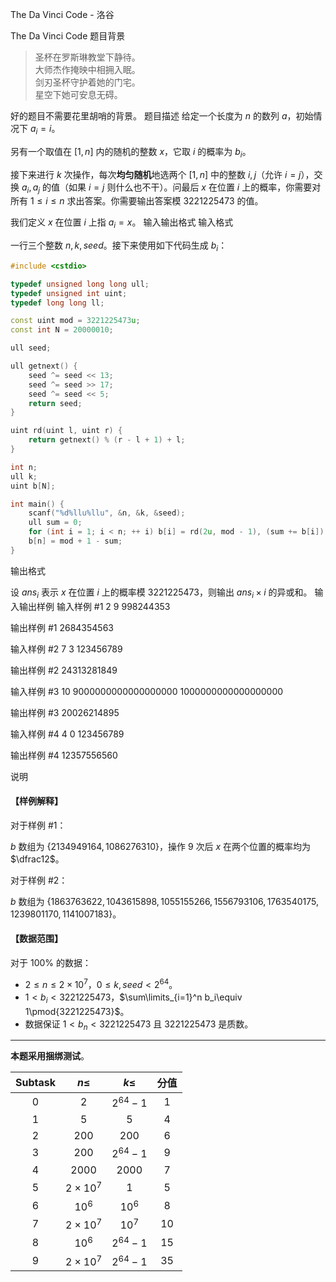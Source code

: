 



The Da Vinci Code - 洛谷














The Da Vinci Code
题目背景
> 圣杯在罗斯琳教堂下静待。  
> 大师杰作掩映中相拥入眠。  
> 剑刃圣杯守护着她的门宅。  
> 星空下她可安息无碍。

好的题目不需要花里胡哨的背景。
题目描述
给定一个长度为 $n$ 的数列 $a$，初始情况下 $a_i=i$。

另有一个取值在 $[1,n]$ 内的随机的整数 $x$，它取 $i$ 的概率为 $b_i$。

接下来进行 $k$ 次操作，每次**均匀随机**地选两个 $[1,n]$ 中的整数 $i,j$（允许 $i=j$），交换 $a_i,a_j$ 的值（如果 $i=j$ 则什么也不干）。问最后 $x$ 在位置 $i$ 上的概率，你需要对所有 $1\leq i\leq n$ 求出答案。你需要输出答案模 $3221225473$ 的值。

我们定义 $x$ 在位置 $i$ 上指 $a_i=x$。
输入输出格式
输入格式

一行三个整数 $n,k,seed$。接下来使用如下代码生成 $b_i$：

```cpp
#include <cstdio>

typedef unsigned long long ull;
typedef unsigned int uint;
typedef long long ll;

const uint mod = 3221225473u;
const int N = 20000010;

ull seed;

ull getnext() {
	seed ^= seed << 13;
	seed ^= seed >> 17;
	seed ^= seed << 5;
	return seed;
}

uint rd(uint l, uint r) {
	return getnext() % (r - l + 1) + l;
}

int n;
ull k;
uint b[N];

int main() {
	scanf("%d%llu%llu", &n, &k, &seed);
	ull sum = 0;
	for (int i = 1; i < n; ++ i) b[i] = rd(2u, mod - 1), (sum += b[i]) %= mod;
	b[n] = mod + 1 - sum;
}
```

输出格式

设 $ans_i$ 表示 $x$ 在位置 $i$ 上的概率模 $3221225473$，则输出 $ans_i\times i$ 的异或和。
输入输出样例
输入样例 #1
2 9 998244353

输出样例 #1
2684354563

输入样例 #2
7 3 123456789

输出样例 #2
24313281849

输入样例 #3
10 9000000000000000000 1000000000000000000

输出样例 #3
20026214895

输入样例 #4
4 0 123456789

输出样例 #4
12357556560

说明
#### 【样例解释】

对于样例 #1：

$b$ 数组为 $\{2134949164 ,1086276310\}$，操作 $9$ 次后 $x$ 在两个位置的概率均为 $\dfrac12$。

对于样例 #2：

$b$ 数组为 $\{1863763622,1043615898,1055155266,1556793106,1763540175,1239801170,1141007183\}$。

#### 【数据范围】
对于 $100\%$ 的数据：

* $2\leq n\leq2\times10^7$，$0\leq k,seed<2^{64}$。
* $1<b_i<3221225473$，$\sum\limits_{i=1}^n b_i\equiv 1\pmod{3221225473}$。
* 数据保证 $1<b_n<3221225473$ 且 $3221225473$ 是质数。

---

**本题采用捆绑测试**。

| $\text{Subtask}$ |$n\le$|$k\le$|分值|
|:-:|:-:|:-:|:-:|
|$0$|$2$|$2^{64}-1$|$1$|
|$1$|$5$|$5$|$4$|
|$2$|$200$|$200$|$6$|
|$3$|$200$|$2^{64}-1$|$9$|
|$4$|$2000$|$2000$|$7$|
|$5$|$2\times10^7$|$1$|$5$|
|$6$|$10^6$|$10^6$|$8$|
|$7$|$2\times10^7$|$10^7$|$10$|
|$8$|$10^6$|$2^{64}-1$|$15$|
|$9$|$2\times10^7$|$2^{64}-1$|$35$|






